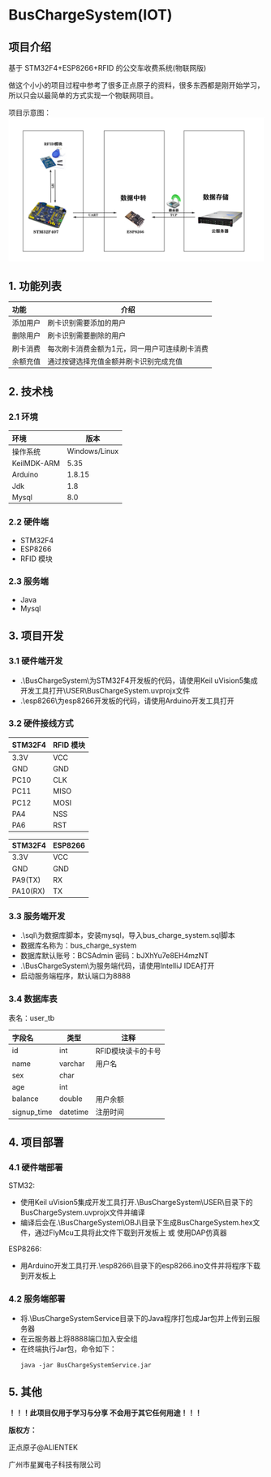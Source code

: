 # BusChargeSystem(IOT)

## 项目介绍

基于 STM32F4+ESP8266+RFID 的公交车收费系统(物联网版)

做这个小小的项目过程中参考了很多正点原子的资料，很多东西都是刚开始学习，所以只会以最简单的方式实现一个物联网项目。

项目示意图：
![项目通信图](./image/signal_communication.jpg)

## 1. 功能列表

| 功能 | 介绍 |
| :--- | ---- |
| 添加用户 | 刷卡识别需要添加的用户 |
| 删除用户 | 刷卡识别需要删除的用户 |
| 刷卡消费 | 每次刷卡消费金额为1元，同一用户可连续刷卡消费 |
| 余额充值 | 通过按键选择充值金额并刷卡识别完成充值 |

## 2. 技术栈

### 2.1 环境

| 环境        | 版本          |
| :---------- | ------------- |
| 操作系统    | Windows/Linux |
| KeilMDK-ARM | 5.35          |
| Arduino     | 1.8.15        |
| Jdk         | 1.8           |
| Mysql       | 8.0           |

### 2.2 硬件端

- STM32F4
- ESP8266
- RFID 模块

### 2.3 服务端

- Java
- Mysql

## 3. 项目开发

### 3.1 硬件端开发

+ .\BusChargeSystem\为STM32F4开发板的代码，请使用Keil uVision5集成开发工具打开\USER\BusChargeSystem.uvprojx文件
+ .\esp8266\为esp8266开发板的代码，请使用Arduino开发工具打开

### 3.2 硬件接线方式

| STM32F4 | RFID 模块 |
| :-------- | --------- |
| 3.3V      | VCC       |
| GND       | GND       |
| PC10      | CLK       |
| PC11      | MISO      |
| PC12      | MOSI      |
| PA4       | NSS       |
| PA6       | RST       |

| STM32F4 | ESP8266 |
| :-------- | ------------ |
| 3.3V      | VCC          |
| GND       | GND          |
| PA9(TX)   | RX           |
| PA10(RX)  | TX           |

### 3.3 服务端开发

+ .\sql\为数据库脚本，安装mysql，导入bus_charge_system.sql脚本
+ 数据库名称为：bus_charge_system
+ 数据库默认账号：BCSAdmin 密码：bJXhYu7e8EH4mzNT
+ .\BusChargeSystem\为服务端代码，请使用IntelliJ IDEA打开
+ 启动服务端程序，默认端口为8888

### 3.4 数据库表

表名：user_tb

| 字段名      | 类型     | 注释     |
| :---------- | -------- | -------- |
| id          | int      | RFID模块读卡的卡号 |
| name        | varchar  | 用户名   |
| sex         | char     |         |
| age         | int      |         |
| balance     | double   | 用户余额 |
| signup_time | datetime | 注册时间 |

## 4. 项目部署

### 4.1 硬件端部署

STM32:
+ 使用Keil uVision5集成开发工具打开.\BusChargeSystem\USER\目录下的BusChargeSystem.uvprojx文件并编译
+ 编译后会在.\BusChargeSystem\OBJ\目录下生成BusChargeSystem.hex文件，通过FlyMcu工具将此文件下载到开发板上 或 使用DAP仿真器

ESP8266:
+ 用Arduino开发工具打开.\esp8266\目录下的esp8266.ino文件并将程序下载到开发板上

### 4.2 服务端部署

+ 将.\BusChargeSystemService目录下的Java程序打包成Jar包并上传到云服务器
+ 在云服务器上将8888端口加入安全组
+ 在终端执行Jar包，命令如下：
  ```
  java -jar BusChargeSystemService.jar
  ```

## 5. 其他

**！！！此项目仅用于学习与分享 不会用于其它任何用途！！！**

**版权方：**

正点原子@ALIENTEK

广州市星翼电子科技有限公司
